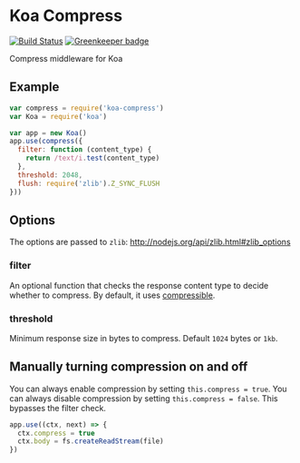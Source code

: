 # Koa Compress

[![Build Status](https://travis-ci.org/koajs/compress.svg?branch=master)](https://travis-ci.org/koajs/compress)
[![Greenkeeper badge](https://badges.greenkeeper.io/koajs/compress.svg)](https://greenkeeper.io/)

Compress middleware for Koa

## Example

```js
var compress = require('koa-compress')
var Koa = require('koa')

var app = new Koa()
app.use(compress({
  filter: function (content_type) {
  	return /text/i.test(content_type)
  },
  threshold: 2048,
  flush: require('zlib').Z_SYNC_FLUSH
}))
```

## Options

The options are passed to `zlib`: http://nodejs.org/api/zlib.html#zlib_options

### filter

An optional function that checks the response content type to decide whether to compress.
By default, it uses [compressible](https://github.com/expressjs/compressible).

### threshold

Minimum response size in bytes to compress.
Default `1024` bytes or `1kb`.

## Manually turning compression on and off

You can always enable compression by setting `this.compress = true`.
You can always disable compression by setting `this.compress = false`.
This bypasses the filter check.

```js
app.use((ctx, next) => {
  ctx.compress = true
  ctx.body = fs.createReadStream(file)
})
```
